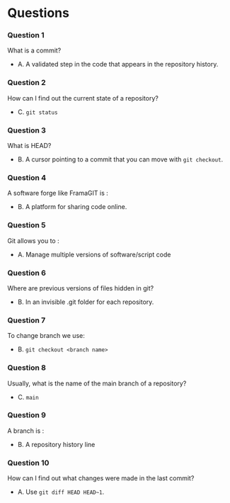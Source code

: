 # Questions

### Question 1

What is a commit?

- A. A validated step in the code that appears in the repository history.
 

### Question 2

How can I find out the current state of a repository?

- C. `git status`
 

### Question 3

What is HEAD?

 
- B. A cursor pointing to a commit that you can move with `git checkout`.
 
### Question 4

A software forge like FramaGIT is :

 
- B. A platform for sharing code online.
 

### Question 5

Git allows you to :

- A. Manage multiple versions of software/script code
 

### Question 6

Where are previous versions of files hidden in git?

- B. In an invisible .git folder for each repository.
 

### Question 7

To change branch we use:

 
- B. `git checkout <branch name>`
 
### Question 8

Usually, what is the name of the main branch of a repository?

 
- C. `main`

### Question 9

A branch is :

 
- B. A repository history line
 

### Question 10

How can I find out what changes were made in the last commit?

- A. Use `git diff HEAD HEAD~1`.